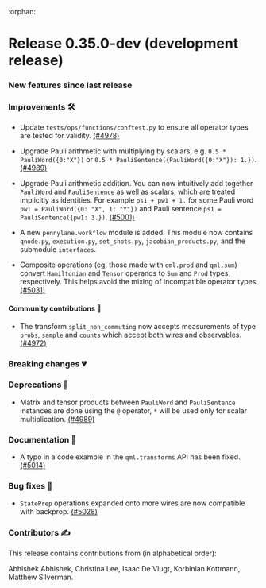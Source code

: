 :orphan:

# Release 0.35.0-dev (development release)

<h3>New features since last release</h3>

<h3>Improvements 🛠</h3>

* Update `tests/ops/functions/conftest.py` to ensure all operator types are tested for validity.
  [(#4978)](https://github.com/PennyLaneAI/pennylane/pull/4978)

* Upgrade Pauli arithmetic with multiplying by scalars, e.g. `0.5 * PauliWord({0:"X"})` or `0.5 * PauliSentence({PauliWord({0:"X"}): 1.})`.
  [(#4989)](https://github.com/PennyLaneAI/pennylane/pull/4989)

* Upgrade Pauli arithmetic addition. You can now intuitively add together 
  `PauliWord` and `PauliSentence` as well as scalars, which are treated implicitly as identities.
  For example `ps1 + pw1 + 1.` for some Pauli word `pw1 = PauliWord({0: "X", 1: "Y"})` and Pauli
  sentence `ps1 = PauliSentence({pw1: 3.})`.
  [(#5001)](https://github.com/PennyLaneAI/pennylane/pull/5001)
  
* A new `pennylane.workflow` module is added. This module now contains `qnode.py`, `execution.py`, `set_shots.py`, `jacobian_products.py`, and the submodule `interfaces`.

* Composite operations (eg. those made with `qml.prod` and `qml.sum`) convert `Hamiltonian` and
  `Tensor` operands to `Sum` and `Prod` types, respectively. This helps avoid the mixing of
  incompatible operator types.
  [(#5031)](https://github.com/PennyLaneAI/pennylane/pull/5031)

<h4>Community contributions 🥳</h4>

* The transform `split_non_commuting` now accepts measurements of type `probs`, `sample` and `counts` which accept both wires and observables. 
  [(#4972)](https://github.com/PennyLaneAI/pennylane/pull/4972)

<h3>Breaking changes 💔</h3>

<h3>Deprecations 👋</h3>

* Matrix and tensor products between `PauliWord` and `PauliSentence` instances are done using the `@` operator, `*` will be used only for scalar multiplication.
  [(#4989)](https://github.com/PennyLaneAI/pennylane/pull/4989)

<h3>Documentation 📝</h3>

* A typo in a code example in the `qml.transforms` API has been fixed.
  [(#5014)](https://github.com/PennyLaneAI/pennylane/pull/5014)

<h3>Bug fixes 🐛</h3>

* `StatePrep` operations expanded onto more wires are now compatible with backprop.
  [(#5028)](https://github.com/PennyLaneAI/pennylane/pull/5028)

<h3>Contributors ✍️</h3>

This release contains contributions from (in alphabetical order):

Abhishek Abhishek,
Christina Lee,
Isaac De Vlugt,
Korbinian Kottmann,
Matthew Silverman.
